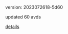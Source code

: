 version: 2023072618-5d60

updated 60 avds

[details](https://github.com/0x74f917491bfa7ebfa379/ali_avd_db/blob/master/change_log/2023/07/26/18/5d60.txt)